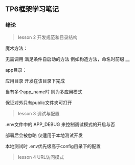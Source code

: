 ## TP6框架学习笔记

### 绪论

> lesson 2 开发规范和目录结构

魔术方法：

无需调用 满足条件自启动的方法 例如构造方法，命名时前缀 __

app目录：

应用目录 开发在该目录下完成

当有多个app_name时 则为多应用模式

保证对外只有public文件夹可打开

> lesson 3  调试与配置

.env文件中的 APP_DEBUG 来控制调试模式的开启与否

部署后会被忽略 仅适用于本地测试开发

本地测试时 .env优先级高于config目录下的配置

> lesson 4 URL访问模式

